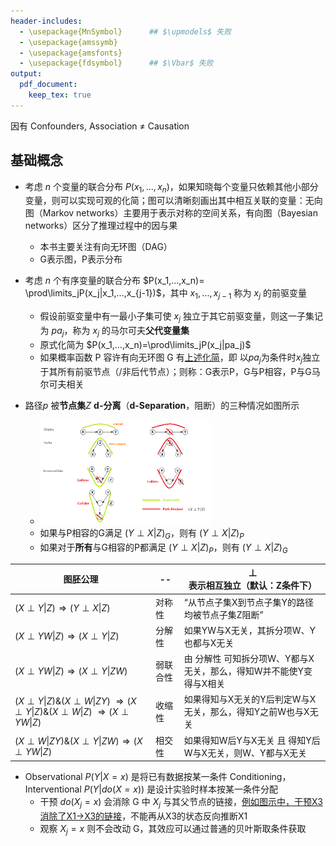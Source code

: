 ```yaml
---
header-includes:
  - \usepackage{MnSymbol}      ## $\upmodels$ 失败
  - \usepackage{amssymb}
  - \usepackage{amsfonts}
  - \usepackage{fdsymbol}      ## $\Vbar$ 失败
output:
  pdf_document:
    keep_tex: true
---
```


<script>
MathJax = {
  tex: {
    inlineMath: [['$', '$'], ['\\(', '\\)']]
  },
  svg: {
    fontCache:   'global'   // 'local',or 'global' or 'none'
  }
};
</script>
<script type="text/javascript" id="MathJax-script" async
  src="https://cdn.jsdelivr.net/npm/mathjax@3/es5/tex-svg.js">
</script>


<style>
img{
    width: 60%;
}
</style>

<!-- https://bearnok.com/grva/en/knowledge/software/mathjax -->
<!-- https://tex.stackexchange.com/questions/562924/how-to-add-latex-packages-to-markdown -->


<!-- $\perp\\!\\!\\!\\!\perp$ for mathjax-->
<!-- $\perp\!\!\!\!\perp$ for kalatex-->



因有 Confounders, Association $\neq$ Causation  


## 基础概念


* 考虑 $n$ 个变量的联合分布 $P(x_1,...,x_n)$，如果知晓每个变量只依赖其他小部分变量，则可以实现可观的化简；图可以清晰刻画出其中相互关联的变量：无向图（Markov networks）主要用于表示对称的空间关系，有向图（Bayesian networks）区分了推理过程中的因与果
  - 本书主要关注有向无环图（DAG）
  - G表示图，P表示分布

* 考虑 $n$ 个有序变量的联合分布 $P(x_1,...,x_n)= \prod\limits_jP(x_j|x_1,...,x_{j-1})$，其中 $x_1,...,x_{j-1}$ 称为 $x_j$ 的前驱变量
  - 假设前驱变量中有一最小子集可使 $x_j$ 独立于其它前驱变量，则这一子集记为 $pa_j$，称为 $x_j$ 的马尔可夫**父代变量集**
  - 原式化简为 $P(x_1,...,x_n)=\prod\limits_jP(x_j|pa_j)$
  - 如果概率函数 P 容许有向无环图 G 有[上述化简](./Causal_Inference/1-2.png)，即 以$pa_j$为条件时$x_j$独立于其所有前驱节点（/非后代节点）；则称：G表示P，G与P相容，P与G马尔可夫相关


* 路径$p$ 被**节点集**$Z$ **d-分离**（**d-Separation**，阻断）的三种情况如图所示
  - ![d-Separation](./Causal_Inference/dSeparation.png)
  - 如果与P相容的G满足 $(Y \perp X | Z)_G$，则有 $(Y \perp X | Z)_P$
  - 如果对于**所有**与G相容的P都满足 $(Y \perp X | Z)_P$，则有 $(Y \perp X | Z)_G$
  

| 图胚公理 | -- | $\perp$表示相互独立（默认：Z条件下） |
| -- | -- | -- |
| $(X \perp Y \| Z) \Rightarrow (Y \perp X \| Z)$ | 对称性 | “从节点子集X到节点子集Y的路径均被节点子集Z阻断” |
| $(X \perp YW \| Z) \Rightarrow (X \perp Y \| Z)$ | 分解性 | 如果YW与X无关，其拆分项W、Y也都与X无关 |
| $(X \perp YW \| Z) \Rightarrow (X \perp Y \| ZW)$ | 弱联合性 | 由 分解性 可知拆分项W、Y都与X无关，那么，得知W并不能使Y变得与X相关 |
| $(X \perp Y \| Z) \& (X \perp W \| ZY)$ $\Rightarrow (X \perp Y \| Z) \& (X \perp W \| Z)$ $\Rightarrow (X \perp YW \| Z)$ | 收缩性 | 如果得知与X无关的Y后判定W与X无关，那么，得知Y之前W也与X无关 |
| $(X \perp W \| ZY) \& (X \perp Y \| ZW) \Rightarrow (X \perp YW \| Z)$ | 相交性 | 如果得知W后Y与X无关 且 得知Y后W与X无关，则W、Y都与X无关 |


* Observational $P(Y|X=x)$ 是将已有数据按某一条件 Conditioning，Interventional $P(Y|do(X=x))$ 是设计实验时样本按某一条件分配
  - 干预 $do(X_j=x)$ 会消除 G 中 $X_j$ 与其父节点的链接，[例如图示中，干预X3消除了X1->X3的链接](./Causal_Inference/1-4.png)，不能再从X3的状态反向推断X1
  - 观察 $X_j=x$ 则不会改动 G，其效应可以通过普通的贝叶斯取条件获取

























